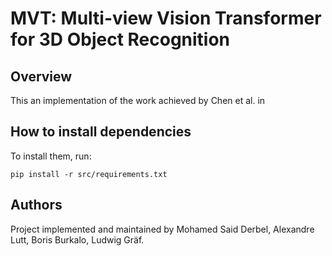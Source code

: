 # MVT: Multi-view Vision Transformer for 3D Object Recognition

## Overview

This an implementation of the work achieved by Chen et al. in 


## How to install dependencies

To install them, run:

```
pip install -r src/requirements.txt
```

## Authors 
Project implemented and maintained by Mohamed Said Derbel, Alexandre Lutt, Boris Burkalo, Ludwig Gräf.